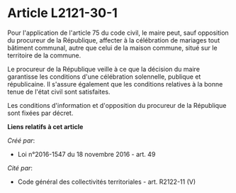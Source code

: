 # Article L2121-30-1

Pour l'application de l'article 75 du code civil, le maire peut, sauf opposition du procureur de la République, affecter à la
célébration de mariages tout bâtiment communal, autre que celui de la maison commune, situé sur le territoire de la commune. 

Le procureur de la République veille à ce que la décision du maire garantisse les conditions d'une célébration solennelle,
publique et républicaine. Il s'assure également que les conditions relatives à la bonne tenue de l'état civil sont
satisfaites. 

Les conditions d'information et d'opposition du procureur de la République sont fixées par décret.

**Liens relatifs à cet article**

_Créé par_:

  - Loi n°2016-1547 du 18 novembre 2016 - art. 49

_Cité par_:

  - Code général des collectivités territoriales - art. R2122-11 (V)

